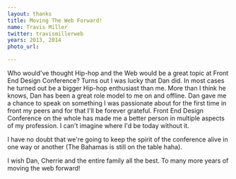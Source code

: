 ```yaml
---
layout: thanks
title: Moving The Web Forward!
name: Travis Miller
twitter: travismillerweb
years: 2013, 2014
photo_url:

---
```


Who would've thought Hip-hop and the Web would be a great topic at Front End Design Conference? Turns out I was lucky that Dan did. In most cases he turned out be a bigger Hip-hop enthusiast than me. More than I think he knows, Dan has been a great role model to me on and offline. Dan gave me a chance to speak on something I was passionate about for the first time in front my peers and for that I'll be forever grateful. Front End Design Conference on the whole has made me a better person in multiple aspects of my profession. I can't imagine where I'd be today without it.

I have no doubt that we're going to keep the spirit of the conference alive in one way or another (The Bahamas is still on the table haha).

I wish Dan, Cherrie and the entire family all the best. To many more years of moving the web forward!
